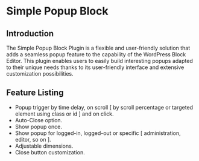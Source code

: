 <!-- # Welcome to MkDocs

For full documentation visit [mkdocs.org](https://www.mkdocs.org).

## Commands

* `mkdocs new [dir-name]` - Create a new project.
* `mkdocs serve` - Start the live-reloading docs server.
* `mkdocs build` - Build the documentation site.
* `mkdocs -h` - Print help message and exit.

## Project layout

    mkdocs.yml    # The configuration file.
    docs/
        index.md  # The documentation homepage.
        ...       # Other markdown pages, images and other files. -->


# Simple Popup Block

## Introduction
The Simple Popup Block Plugin is a flexible and user-friendly solution that adds a seamless popup feature to the capability of the WordPress Block Editor. This plugin enables users to easily build interesting popups adapted to their unique needs thanks to its user-friendly interface and extensive customization possibilities.

## Feature Listing
<ul>
    <li>Popup trigger by time delay, on scroll [ by scroll percentage or targeted element using class or id ] and on click.</li>
    <li>Auto-Close option.</li>
    <li>Show popup once.</li>
    <li>Show popup for logged-in, logged-out or specific [ administration, editor, so on ].</li>
    <li>Adjustable dimensions.</li>
    <li>Close button customization.</li>
</ul>


